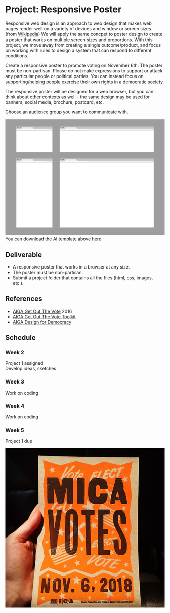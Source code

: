 # Project: Responsive Poster

Responsive web design is an approach to web design that makes web pages render well on a variety of devices and window or screen sizes. (from [Wikipedia](https://en.wikipedia.org/wiki/Responsive_web_design)) We will apply the same concpet to poster design to create a poster that works on multiple screen sizes and proportions. With this project, we move away from creating a single outcome/product, and focus on working with rules to design a system that can respond to different conditions.

Create a responsive poster to promote voting on November 6th. The poster must be non-partisan. Please do not make expressions to support or attack any particular people or political parties. You can instead focus on supporting/helping people exercise their own rights in a democratic society.

The responsive poster will be designed for a web browser, but you can think about other contexts as well - the same design may be used for banners, social media, brochure, postcard, etc.





Choose an audience group you want to communicate with. 

![layout template](../images/responsive-poster-layout-template.png)
You can download the AI template above [here](../files/responsive-poster-layout-template.ai)


## Deliverable
- A responsive poster that works in a browser at any size.
- The poster must be non-partisan.
- Submit a project folder that contains all the files (html, css, images, etc.).


## References
- [AIGA Get Out The Vote](https://www.aiga.org/vote) 2016
- [AIGA Get Out The Vote Toolkit](https://aigagotv.com)
- [AIGA Design for Democracy](https://www.aiga.org/design-for-democracy)



## Schedule

### Week 2
Project 1 assigned  
Develop ideas, sketches

### Week 3
Work on coding 

### Week 4
Work on coding

### Week 5
Project 1 due


![mica votes](../images/mica-votes.jpg)
